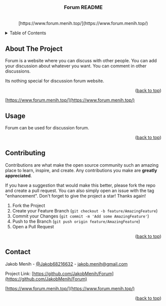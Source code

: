 <div id="top"></div>



<br />
<div align="center">

  <h3 align="center">Forum README</h3>

  <p align="center">
    <br />
    <a href="https://github.com/JakobMenih/Forum"></a>
    [https://www.forum.menih.top/](https://www.forum.menih.top/)
    <br />
  </p>
</div>



<!-- TABLE OF CONTENTS -->
<details>
  <summary>Table of Contents</summary>
  <ol>
    <li><a href="#about-the-project">About The Project</a>
    <li><a href="#usage">Usage</a></li>
    <li><a href="#contributing">Contributing</a></li>
    <li><a href="#contact">Contact</a></li>
  </ol>
</details>



<!-- ABOUT THE PROJECT -->
## About The Project


Forum is a website where you can discuss with other people. You can add your discussion about whatever you want. You can comment in other discussions.

Its nothing special for discussion forum website.

<a href=https://www.forum.menih.top></a>

<p align="right">(<a href="#top">back to top</a>)</p>

[https://www.forum.menih.top/](https://www.forum.menih.top/)


## Usage

Forum can be used for discussion forum.



<p align="right">(<a href="#top">back to top</a>)</p>



<!-- CONTRIBUTING -->
## Contributing

Contributions are what make the open source community such an amazing place to learn, inspire, and create. Any contributions you make are **greatly appreciated**.

If you have a suggestion that would make this better, please fork the repo and create a pull request. You can also simply open an issue with the tag "enhancement".
Don't forget to give the project a star! Thanks again!

1. Fork the Project
2. Create your Feature Branch (`git checkout -b feature/AmazingFeature`)
3. Commit your Changes (`git commit -m 'Add some AmazingFeature'`)
4. Push to the Branch (`git push origin feature/AmazingFeature`)
5. Open a Pull Request

<p align="right">(<a href="#top">back to top</a>)</p>





<!-- CONTACT -->
## Contact

Jakob Menih - [@Jakob68216632](https://twitter.com/@Jakob68216632) - jakob.menih@gmail.com

Project Link: [https://github.com/JakobMenih/Forum](https://github.com/JakobMenih/Forum)

[https://www.forum.menih.top/](https://www.forum.menih.top/)

<p align="right">(<a href="#top">back to top</a>)</p>
